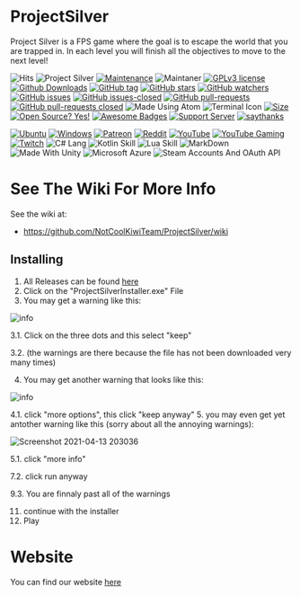 # ProjectSilver
Project Silver is a FPS game where the goal is to escape the world that you are trapped in. In each level you will finish all the objectives to move to the next level!

![Hits](https://hitcounter.pythonanywhere.com/count/tag.svg?url=https://github.com/NotCoolKiwiTeam/ProjectSilver)
![Project Silver](https://badgen.net/badge/ProjectSilver/KiwiTeam/green?icon=github)
[![Maintenance](https://img.shields.io/badge/Maintained%3F-yes-green.svg)](https://github.com/NotCoolKiwiTeam/ProjectSilver/graphs/commit-activity)
![Maintaner](https://img.shields.io/badge/maintainer-NotCoolKiwi-blue)
[![GPLv3 license](https://img.shields.io/badge/License-GPLv3-blue.svg)](http://perso.crans.org/besson/LICENSE.html)
[![Github Downloads](https://img.shields.io/github/downloads/NotCoolKiwiTeam/ProjectSilver/total.svg)](https://github.com/NotCoolKiwiTeam/ProjectSilver/releases/)
[![GitHub tag](https://img.shields.io/github/tag/NotCoolKiwiTeam/ProjectSilver.svg)](https://GitHub.com/NotCoolKiwiTeam/ProjectSilver/tags/)
[![GitHub stars](https://img.shields.io/github/stars/NotCoolKiwiTeam/ProjectSilver.svg?style=social&label=Star&maxAge=2592000)](https://GitHub.comNotCoolKiwiTeam/ProjectSilver/stargazers/)
[![GitHub watchers](https://img.shields.io/github/watchers/NotCoolKiwiTeam/ProjectSilver.svg?style=social&label=Watch&maxAge=2592000)](https://GitHub.com/NotCoolKiwiTeam/ProjectSilver/watchers/)
[![GitHub issues](https://img.shields.io/github/issues/NotCoolKiwiTeam/ProjectSilver.svg)](https://GitHub.com/NotCoolKiwiTeam/ProjectSilver/issues/)
[![GitHub issues-closed](https://img.shields.io/github/issues-closed/NotCoolKiwiTeam/ProjectSilver.svg)](https://GitHub.com/NotCoolKiwiTeam/ProjectSilver/issues?q=is%3Aissue+is%3Aclosed)
[![GitHub pull-requests](https://img.shields.io/github/issues-pr/NotCoolKiwiTeam/ProjectSilver.svg)](https://GitHub.com/NotCoolKiwiTeam/ProjectSilver/pull/)
[![GitHub pull-requests closed](https://img.shields.io/github/issues-pr-closed/NotCoolKiwiTeam/ProjectSilver.svg)](https://GitHub.com/NotCoolKiwiTeam/ProjectSilver/pull/)
![Made Using Atom](https://badgen.net/badge/icon/atom?icon=atom&label)
![Terminal Icon](https://badgen.net/badge/icon/terminal?icon=terminal&label)
[![Size](https://badge-size.herokuapp.com/NotCoolKiwiTeam/ProjectSilver)](https://github.com/NotCoolKiwiTeam/ProjectSilver)
[![Open Source? Yes!](https://badgen.net/badge/Open%20Source%20%3F/Yes%21/blue?icon=github)](https://github.com/NotCoolKiwi/badges/)
[![Awesome Badges](https://img.shields.io/badge/badges-awesome-green.svg)](https://github.com/NotCoolKiwi/badges)
[![Support Server](https://img.shields.io/discord/687418715859451904.svg?color=7289da&label=KiwiTeam&logo=discord&style=flat-square)](https://discord.gg/dtT5FFwwGn)
[![saythanks](https://img.shields.io/badge/say-thanks-ff69b4.svg)](https://patreon.com/KiwiTeam)


[![Ubuntu](https://img.shields.io/badge/Ubuntu-E95420?style=for-the-badge&logo=ubuntu&logoColor=white)](https://kiwiteam.org)
[![Windows](https://img.shields.io/badge/Windows-0078D6?style=for-the-badge&logo=windows&logoColor=white)](https://kiwiteam.org)
[![Patreon](https://img.shields.io/badge/Patreon-F96854?style=for-the-badge&logo=patreon&logoColor=white)](patreon.com/KiwiTeam)
[![Reddit](https://img.shields.io/badge/Reddit-FF4500?style=for-the-badge&logo=reddit&logoColor=white)](https://www.reddit.com/r/KiwiTeamCode/)
[![YouTube](https://img.shields.io/badge/YouTube-FF0000?style=for-the-badge&logo=youtube&logoColor=white)](https://www.youtube.com/channel/UCeJt0tP7Gz6H1NR8iuGbyvQ)
[![YouTube Gaming](https://img.shields.io/badge/YouTube_Gaming-FF0000?style=for-the-badge&logo=youtube-gaming&logoColor=white)](https://www.youtube.com/channel/UCLQoNVR-sTdjLPBZdMK4MMw)
[![Twitch](https://img.shields.io/badge/Twitch-9146FF?style=for-the-badge&logo=twitch&logoColor=white)](https://www.twitch.tv/kiwiteamllc)
![C# Lang](https://img.shields.io/badge/C%23-239120?style=for-the-badge&logo=c-sharp&logoColor=white)
![Kotlin Skill](https://img.shields.io/badge/Kotlin-0095D5?&style=for-the-badge&logo=kotlin&logoColor=white)
![Lua Skill](https://img.shields.io/badge/Lua-2C2D72?style=for-the-badge&logo=lua&logoColor=white)
![MarkDown](https://img.shields.io/badge/Markdown-000000?style=for-the-badge&logo=markdown&logoColor=white)
![Made With Unity](https://img.shields.io/badge/Unity-100000?style=for-the-badge&logo=unity&logoColor=white)
![Microsoft Azure](https://img.shields.io/badge/Microsoft_Azure-0089D6?style=for-the-badge&logo=microsoft-azure&logoColor=white)
![Steam Accounts And OAuth API](https://img.shields.io/badge/Steam-000000?style=for-the-badge&logo=steam&logoColor=white)


# See The Wiki For More Info #
See the wiki at:
- https://github.com/NotCoolKiwiTeam/ProjectSilver/wiki

## Installing

1. All Releases can be found [here](https://github.com/NotCoolKiwiTeam/ProjectSilver/releases)
2. Click on the "ProjectSilverInstaller.exe" File
3. You may get a warning like this:

![info](https://user-images.githubusercontent.com/60015960/114640452-c723bb80-9c95-11eb-8a04-713003da3007.png)

3.1. Click on the three dots and this select "keep"

3.2. (the warnings are there because the file has not been downloaded very many times)

4. You may get another warning that looks like this:

![info](https://user-images.githubusercontent.com/60015960/114640715-4a451180-9c96-11eb-870a-8985999b8136.png)

4.1. click "more options", this click "keep anyway"
5. you may even get yet antother warning like this (sorry about all the annoying warnings):

![Screenshot 2021-04-13 203036](https://user-images.githubusercontent.com/60015960/114641187-3bab2a00-9c97-11eb-9b30-4f903eb22257.png)

5.1. click "more info"

7.2. click run anyway

9.3. You are finnaly past all of the warnings

11. continue with the installer
12. Play


Website
=

You can find our website [here](https://kiwiteam.org)
